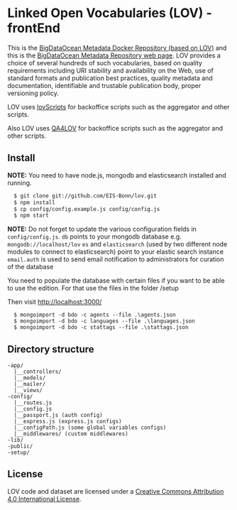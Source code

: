 # Linked Open Vocabularies (LOV) - frontEnd

This is the [BigDataOcean Metadata Docker Repository (based on LOV)](https://github.com/EIS-Bonn/BigDataOcean-LOV) and this is the [BigDataOcean Metadata Repository web page](http://localhost:3333/dataset/bdo/). LOV provides a choice of several hundreds of such vocabularies, based on quality requirements including URI stability and availability on the Web, use of standard formats and publication best practices, quality metadata and documentation, identifiable and trustable publication body, proper versioning policy.

LOV uses [lovScripts](https://github.com/EIS-Bonn/lovScripts) for backoffice scripts such as the aggregator and other scripts.

Also LOV uses [QA4LOV](https://github.com/EIS-Bonn/QA4LOV) for backoffice scripts such as the aggregator and other scripts.


## Install

**NOTE:** You need to have node.js, mongodb and elasticsearch installed and running.

```sh
  $ git clone git://github.com/EIS-Bonn/lov.git
  $ npm install
  $ cp config/config.example.js config/config.js
  $ npm start
```

**NOTE:** Do not forget to update the various configuration fields in `config/config.js`.
`db` points to your mongodb database e.g. `mongodb://localhost/lov`
`es` and `elasticsearch` (used by two different node modules to connect to elasticsearch) point to your elastic search instance
`email.auth` is used to send email notification to administrators for curation of the database

You need to populate the database with certain files if you want to be able to use the edition.
For that use the files in the folder /setup



Then visit [http://localhost:3000/](http://localhost:3000/)
```
  $ mongoimport -d bdo -c agents --file .\agents.json
  $ mongoimport -d bdo -c languages --file .\languages.json
  $ mongoimport -d bdo -c stattags --file .\stattags.json
```

## Directory structure
```
-app/
  |__controllers/
  |__models/
  |__mailer/
  |__views/
-config/
  |__routes.js
  |__config.js
  |__passport.js (auth config)
  |__express.js (express.js configs)
  |__configPath.js (some global variables configs)
  |__middlewares/ (custom middlewares)
-lib/
-public/
-setup/
```

## License
 LOV code and dataset are licensed under a [Creative Commons Attribution 4.0 International License]( https://creativecommons.org/licenses/by/4.0/).
